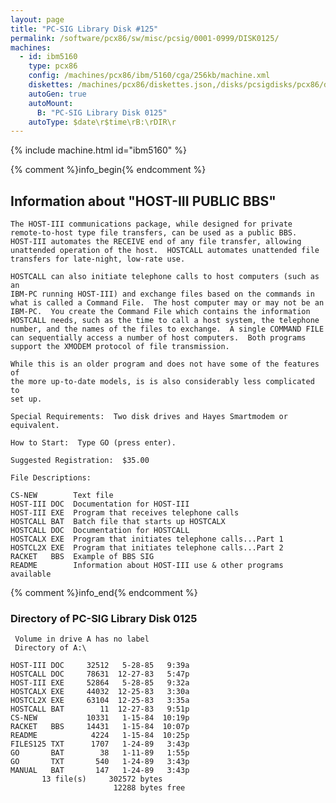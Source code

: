 ```yaml
---
layout: page
title: "PC-SIG Library Disk #125"
permalink: /software/pcx86/sw/misc/pcsig/0001-0999/DISK0125/
machines:
  - id: ibm5160
    type: pcx86
    config: /machines/pcx86/ibm/5160/cga/256kb/machine.xml
    diskettes: /machines/pcx86/diskettes.json,/disks/pcsigdisks/pcx86/diskettes.json
    autoGen: true
    autoMount:
      B: "PC-SIG Library Disk 0125"
    autoType: $date\r$time\rB:\rDIR\r
---
```


{% include machine.html id="ibm5160" %}

{% comment %}info_begin{% endcomment %}

## Information about "HOST-III PUBLIC BBS"

    The HOST-III communications package, while designed for private
    remote-to-host type file transfers, can be used as a public BBS.
    HOST-III automates the RECEIVE end of any file transfer, allowing
    unattended operation of the host.  HOSTCALL automates unattended file
    transfers for late-night, low-rate use.
    
    HOSTCALL can also initiate telephone calls to host computers (such as an
    IBM-PC running HOST-III) and exchange files based on the commands in
    what is called a Command File.  The host computer may or may not be an
    IBM-PC.  You create the Command File which contains the information
    HOSTCALL needs, such as the time to call a host system, the telephone
    number, and the names of the files to exchange.  A single COMMAND FILE
    can sequentially access a number of host computers.  Both programs
    support the XMODEM protocol of file transmission.
    
    While this is an older program and does not have some of the features of
    the more up-to-date models, is is also considerably less complicated to
    set up.
    
    Special Requirements:  Two disk drives and Hayes Smartmodem or
    equivalent.
    
    How to Start:  Type GO (press enter).
    
    Suggested Registration:  $35.00
    
    File Descriptions:
    
    CS-NEW        Text file
    HOST-III DOC  Documentation for HOST-III
    HOST-III EXE  Program that receives telephone calls
    HOSTCALL BAT  Batch file that starts up HOSTCALX
    HOSTCALL DOC  Documentation for HOSTCALL
    HOSTCALX EXE  Program that initiates telephone calls...Part 1
    HOSTCL2X EXE  Program that initiates telephone calls...Part 2
    RACKET   BBS  Example of BBS SIG
    README        Information about HOST-III use & other programs available
{% comment %}info_end{% endcomment %}


### Directory of PC-SIG Library Disk 0125

     Volume in drive A has no label
     Directory of A:\

    HOST-III DOC     32512   5-28-85   9:39a
    HOSTCALL DOC     78631  12-27-83   5:47p
    HOST-III EXE     52864   5-28-85   9:32a
    HOSTCALX EXE     44032  12-25-83   3:30a
    HOSTCL2X EXE     63104  12-25-83   3:35a
    HOSTCALL BAT        11  12-27-83   9:51p
    CS-NEW           10331   1-15-84  10:19p
    RACKET   BBS     14431   1-15-84  10:07p
    README            4224   1-15-84  10:25p
    FILES125 TXT      1707   1-24-89   3:43p
    GO       BAT        38   1-11-89   1:55p
    GO       TXT       540   1-24-89   3:43p
    MANUAL   BAT       147   1-24-89   3:43p
           13 file(s)     302572 bytes
                           12288 bytes free
